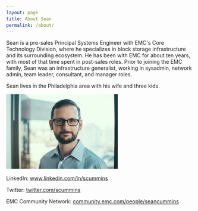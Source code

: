 ```yaml
---
layout: page
title: About Sean
permalink: /about/
---
```


Sean is a pre-sales Principal Systems Engineer with EMC's Core Technology Division, where he specializes in block storage infrastructure and its surrounding ecosystem. He has been with EMC for about ten years, with most of that time spent in post-sales roles. Prior to joining the EMC family, Sean was an infrastructure generalist, working in sysadmin, network admin, team leader, consultant, and manager roles.

Sean lives in the Philadelphia area with his wife and three kids.

<p><a href="http://blog.scummins.com/wp-content/uploads/2013/12/sean530_11122014_med.jpeg"><img class="alignnone size-medium wp-image-146" src="assets/sean530_11122014_med-300x200.jpeg" alt="sean530_11122014_med" width="300" height="200" /></a></p>
<p>LinkedIn: <a href="http://www.linkedin.com/in/scummins" target="_blank">www.linkedin.com/in/scummins</a></p>
<p>Twitter: <a href="http://twitter.com/scummins" target="_blank">twitter.com/scummins</a></p>
<p>EMC Community Network: <a title="Sean Cummins | ECN" href="https://community.emc.com/people/seancummins">community.emc.com/people/seancummins</a></p>
